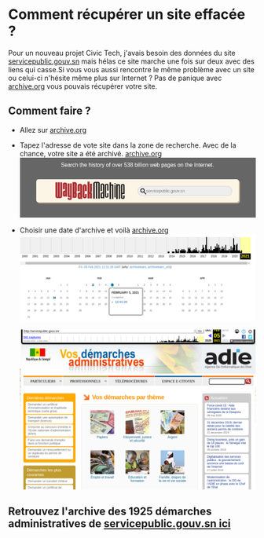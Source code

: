 # Comment récupérer un site effacée ?

Pour un nouveau projet Civic Tech, j'avais besoin des données du site [servicepublic.gouv.sn](http://www.servicepublic.gouv.sn) mais hélas ce site marche une fois sur deux avec des liens qui casse.Si vous vous aussi rencontre le même problème avec un site ou celui-ci n'hésite même plus sur Internet ? Pas de panique avec [archive.org]() vous pouvais récupérer votre site.

## Comment faire ?

* Allez sur
[archive.org](https://archive.org)
* Tapez l'adresse de vote site dans la zone de recherche.
  Avec de la chance, votre site a été archivé.
[archive.org](https://archive.org)
    ![archive](../../assets/quotidien/donnee/archive01.png)

* Choisir une date d'archive et voilà
[archive.org](https://archive.org)
    ![archive](../../assets/quotidien/donnee/archive02.png)

    ![archive](../../assets/quotidien/donnee/archive03.png)

## Retrouvez l'archive des 1925 démarches administratives de [servicepublic.gouv.sn ici](https://github.com/senegalouvert/servicepublic/tree/main/data)